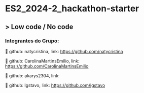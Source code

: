 <h1>ES2_2024-2_hackathon-starter</h1>

## > Low code / No code

### Integrantes do Grupo:
👩 github: natycristina, link: https://github.com/natycristina

👩 github: CarolinaMartinsEmilio, link: https://github.com/CarolinaMartinsEmilio

👩 github: akarys2304, link:

🧑 github: lgstavo, link: https://github.com/lgstavo


